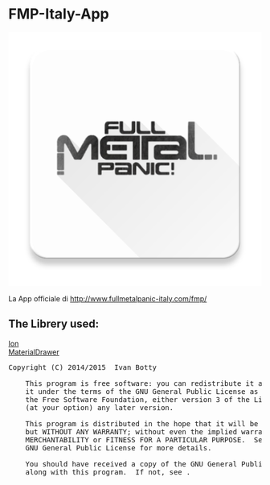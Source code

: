 # FMP-Italy-App

<img src="https://raw.githubusercontent.com/BottyIvan/FMP-Italy-App/master/app/src/main/ic_launcher-web.png">

La App officiale di http://www.fullmetalpanic-italy.com/fmp/

<h2><strong>The Librery used:</strong></h2>
<a href="https://github.com/koush/ion">Ion</a><br>
<a href="https://github.com/mikepenz/MaterialDrawer">MaterialDrawer</a><br>

<pre>Copyright (C) 2014/2015  Ivan Botty

    This program is free software: you can redistribute it and/or modify
    it under the terms of the GNU General Public License as published by
    the Free Software Foundation, either version 3 of the License, or
    (at your option) any later version.

    This program is distributed in the hope that it will be useful,
    but WITHOUT ANY WARRANTY; without even the implied warranty of
    MERCHANTABILITY or FITNESS FOR A PARTICULAR PURPOSE.  See the
    GNU General Public License for more details.

    You should have received a copy of the GNU General Public License
    along with this program.  If not, see <http://www.gnu.org/licenses/>.
</pre>
